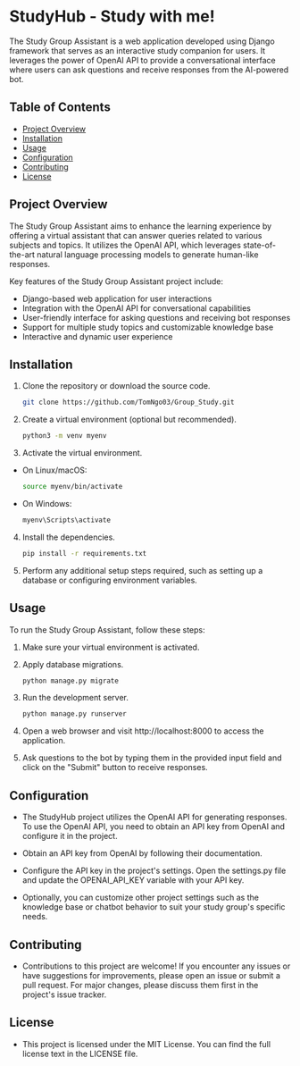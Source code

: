 # StudyHub - Study with me!

The Study Group Assistant is a web application developed using Django framework that serves as an interactive study companion for users. It leverages the power of OpenAI API to provide a conversational interface where users can ask questions and receive responses from the AI-powered bot.

## Table of Contents

- [Project Overview](#project-overview)
- [Installation](#installation)
- [Usage](#usage)
- [Configuration](#configuration)
- [Contributing](#contributing)
- [License](#license)

## Project Overview

The Study Group Assistant aims to enhance the learning experience by offering a virtual assistant that can answer queries related to various subjects and topics. It utilizes the OpenAI API, which leverages state-of-the-art natural language processing models to generate human-like responses.

Key features of the Study Group Assistant project include:
- Django-based web application for user interactions
- Integration with the OpenAI API for conversational capabilities
- User-friendly interface for asking questions and receiving bot responses
- Support for multiple study topics and customizable knowledge base
- Interactive and dynamic user experience

## Installation

1. Clone the repository or download the source code.
   ```bash
   git clone https://github.com/TomNgo03/Group_Study.git
2. Create a virtual environment (optional but recommended).
    ```bash
    python3 -m venv myenv
3. Activate the virtual environment.

- On Linux/macOS:
    ```bash
    source myenv/bin/activate

- On Windows:
    ```bash
    myenv\Scripts\activate

4. Install the dependencies.
    ```bash
    pip install -r requirements.txt

5. Perform any additional setup steps required, such as setting up a database or configuring environment variables.

## Usage

To run the Study Group Assistant, follow these steps:

1. Make sure your virtual environment is activated.

2. Apply database migrations.
    ```bash
    python manage.py migrate
3. Run the development server.
    ```bash
    python manage.py runserver
4. Open a web browser and visit http://localhost:8000 to access the application.

5. Ask questions to the bot by typing them in the provided input field and click on the "Submit" button to receive responses.

## Configuration
- The StudyHub project utilizes the OpenAI API for generating responses. To use the OpenAI API, you need to obtain an API key from OpenAI and configure it in the project.

- Obtain an API key from OpenAI by following their documentation.

- Configure the API key in the project's settings. Open the settings.py file and update the OPENAI_API_KEY variable with your API key.

- Optionally, you can customize other project settings such as the knowledge base or chatbot behavior to suit your study group's specific needs.

## Contributing
- Contributions to this project are welcome! If you encounter any issues or have suggestions for improvements, please open an issue or submit a pull request. For major changes, please discuss them first in the project's issue tracker.

## License
- This project is licensed under the MIT License. You can find the full license text in the LICENSE file.
